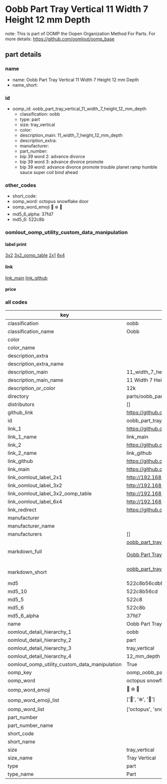 # Oobb Part Tray Vertical 11 Width 7 Height 12 mm Depth  

note: This is part of OOMP the Oopen Organization Method For Parts. For more details: https://github.com/oomlout/oomp_base

##  part details
  







### name
* name: Oobb Part Tray Vertical 11 Width 7 Height 12 mm Depth
* name_short: 
### id
* oomp_id: oobb_part_tray_vertical_11_width_7_height_12_mm_depth
  * classification: oobb
  * type: part
  * size: tray_vertical
  * color: 
  * description_main: 11_width_7_height_12_mm_depth
  * description_extra: 
  * manufacturer: 
  * part_number: 
  * bip 39 word 2: advance divorce
  * bip 39 word 3: advance divorce promote
  * bip 39 word: advance divorce promote trouble planet ramp humble sauce super coil bind ahead

### other_codes
* short_code: 
* oomp_word: octopus snowflake door
* oomp_word_emoji :octopus: :snowflake: :door:
* md5_6_alpha: 37fd7
* md5_6: 522c8b






### oomlout_oomp_utility_custom_data_manipulation
#### label print
[3x2](http://192.168.1.245:1112/?label=oomp%2037fd7)
[3x2_oomp_table](http://192.168.1.108:1112/?label=oomp%2037fd7)
[2x1](http://192.168.1.242:1112/?label=oomp%2037fd7)
[6x4](http://192.168.1.55:1112/?label=oomp%2037fd7)    

#### link

[link_main](https://github.com/oomlout/oomlout_oomp_version_1_messy/tree/main/parts/oobb_part_tray_vertical_11_width_7_height_12_mm_depth) [link_github](https://github.com/oomlout/oomlout_oomp_version_1_messy/tree/main/parts/oobb_part_tray_vertical_11_width_7_height_12_mm_depth)                             

#### price







### all codes 
| key | value |  
| --- | --- |  
| classification | oobb |  
| classification_name | Oobb |  
| color |  |  
| color_name |  |  
| description_extra |  |  
| description_extra_name |  |  
| description_main | 11_width_7_height_12_mm_depth |  
| description_main_name | 11 Width 7 Height 12 mm Depth |  
| description_or_color | 12k |  
| directory | parts/oobb_part_tray_vertical_11_width_7_height_12_mm_depth |  
| distributors | [] |  
| github_link | https://github.com/oomlout/oomlout_oomp_part_src/tree/main/parts/oobb_part_tray_vertical_11_width_7_height_12_mm_depth |  
| id | oobb_part_tray_vertical_11_width_7_height_12_mm_depth |  
| link_1 | https://github.com/oomlout/oomlout_oomp_version_1_messy/tree/main/parts/oobb_part_tray_vertical_11_width_7_height_12_mm_depth |  
| link_1_name | link_main |  
| link_2 | https://github.com/oomlout/oomlout_oomp_version_1_messy/tree/main/parts/oobb_part_tray_vertical_11_width_7_height_12_mm_depth |  
| link_2_name | link_github |  
| link_github | https://github.com/oomlout/oomlout_oomp_version_1_messy/tree/main/parts/oobb_part_tray_vertical_11_width_7_height_12_mm_depth |  
| link_main | https://github.com/oomlout/oomlout_oomp_version_1_messy/tree/main/parts/oobb_part_tray_vertical_11_width_7_height_12_mm_depth |  
| link_oomlout_label_2x1 | http://192.168.1.242:1112/?label=oomp%2037fd7 |  
| link_oomlout_label_3x2 | http://192.168.1.245:1112/?label=oomp%2037fd7 |  
| link_oomlout_label_3x2_oomp_table | http://192.168.1.108:1112/?label=oomp%2037fd7 |  
| link_oomlout_label_6x4 | http://192.168.1.55:1112/?label=oomp%2037fd7 |  
| link_redirect | https://github.com/oomlout/oomlout_oomp_version_1_messy/tree/main/parts/oobb_part_tray_vertical_11_width_7_height_12_mm_depth |  
| manufacturer |  |  
| manufacturer_name |  |  
| manufacturers | [] |  
| markdown_full | [oobb_part_tray_vertical_11_width_7_height_12_mm_depth](none)<br>[](none)<br>[Oobb Part Tray Vertical 11 Width 7 Height 12 Mm Depth](none)<br><br> |  
| markdown_short | [oobb_part_tray_vertical_11_width_7_height_12_mm_depth](none)<br><br> |  
| md5 | 522c8b56cdbf8ddec5d2fe915850001f |  
| md5_10 | 522c8b56cd |  
| md5_5 | 522c8 |  
| md5_6 | 522c8b |  
| md5_6_alpha | 37fd7 |  
| name | Oobb Part Tray Vertical 11 Width 7 Height 12 mm Depth |  
| oomlout_detail_hierarchy_1 | oobb |  
| oomlout_detail_hierarchy_2 | part |  
| oomlout_detail_hierarchy_3 | tray_vertical |  
| oomlout_detail_hierarchy_4 | 12_mm_depth |  
| oomlout_oomp_utility_custom_data_manipulation | True |  
| oomp_key | oomp_oobb_part_tray_vertical_11_width_7_height_12_mm_depth |  
| oomp_word | octopus snowflake door |  
| oomp_word_emoji | :octopus: :snowflake: :door: |  
| oomp_word_emoji_list | [':octopus:', ':snowflake:', ':door:'] |  
| oomp_word_list | ['octopus', 'snowflake', 'door'] |  
| part_number |  |  
| part_number_name |  |  
| short_code |  |  
| short_name |  |  
| size | tray_vertical |  
| size_name | Tray Vertical |  
| type | part |  
| type_name | Part |  
